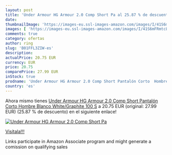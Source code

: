 ```yaml
---
layout: post
title: 'Under Armour HG Armour 2.0 Comp Short Pa al 25.87 % de descuento'
date: 
thumbnailImage: 'https://images-eu.ssl-images-amazon.com/images/I/41S6mFRmtcL._SL200_.jpg'
images: [ 'https://images-eu.ssl-images-amazon.com/images/I/41S6mFRmtcL._SL200_.jpg' ]
comments: true
category: ofertas
author: ring
slug: 'B01FFL3ZIW-es'
description:
actualPrice: 20.75 EUR
currency: EUR
price: 20.75
comparePrice: 27.99 EUR
inStock: true
prodname: 'Under Armour HG Armour 2.0 Comp Short Pantalón Corto  Hombre  Blanco  White/Graphite 100   S'
country: 'es'
---
```


Ahora mismo tienes [Under Armour HG Armour 2.0 Comp Short Pantalón Corto  Hombre  Blanco  White/Graphite 100   S](https://www.amazon.es/dp/B01FFL3ZIW/?tag=tolees-21) a 20.75 EUR (original: 27.99 EUR) (25.87 %  de descuento) en el siguiente enlace!

[![Under Armour HG Armour 2.0 Comp Short Pa](https://images-eu.ssl-images-amazon.com/images/I/41S6mFRmtcL._SL200_.jpg)](https://www.amazon.es/dp/B01FFL3ZIW/?tag=tolees-21)

[Visítala!!!](https://www.amazon.es/dp/B01FFL3ZIW/?tag=tolees-21)

Links participate in Amazon Associate program and might generate a comission on qualifying sales
